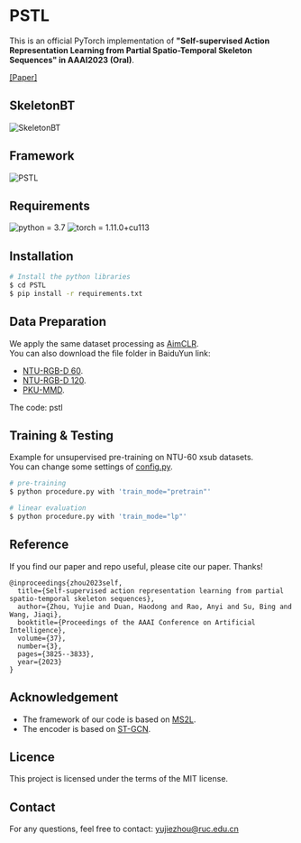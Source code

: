 # PSTL
This is an official PyTorch implementation of **"Self-supervised Action Representation Learning 
from Partial Spatio-Temporal Skeleton Sequences" in AAAI2023 (Oral)**.

[[Paper]](https://arxiv.org/abs/2302.09018)

## SkeletonBT
![SkeletonBT](https://user-images.githubusercontent.com/47097735/221340750-09aed928-9100-4b49-b2f9-7cf78bbb79e5.png)

## Framework
![PSTL](https://user-images.githubusercontent.com/47097735/221340707-2a90c224-1183-4166-9de9-ac0553543f69.png)

## Requirements
![python = 3.7](https://img.shields.io/badge/python-3.7.13-green)
![torch = 1.11.0+cu113](https://img.shields.io/badge/torch-1.11.0%2Bcu113-yellowgreen)

## Installation
```bash
# Install the python libraries
$ cd PSTL
$ pip install -r requirements.txt
```

## Data Preparation
We apply the same dataset processing as [AimCLR](https://github.com/Levigty/AimCLR).  
You can also download the file folder in BaiduYun link:
* [NTU-RGB-D 60](https://pan.baidu.com/s/1ukBF5aI8QawRriJbmsrv5Q).
* [NTU-RGB-D 120](https://pan.baidu.com/s/1AG_516WHitv1LBh1NNrvVg).
* [PKU-MMD](https://pan.baidu.com/s/168uXCgrKdh7esqatGwfEfg).

The code: pstl
## Training & Testing
Example for unsupervised pre-training on NTU-60 xsub datasets.  
You can change some settings of [config.py](https://github.com/YujieOuO/PSTL/blob/main/config.py).  

```bash
# pre-training
$ python procedure.py with 'train_mode="pretrain"'

# linear evaluation
$ python procedure.py with 'train_mode="lp"'
```

## Reference
If you find our paper and repo useful, please cite our paper. Thanks!
```
@inproceedings{zhou2023self,
  title={Self-supervised action representation learning from partial spatio-temporal skeleton sequences},
  author={Zhou, Yujie and Duan, Haodong and Rao, Anyi and Su, Bing and Wang, Jiaqi},
  booktitle={Proceedings of the AAAI Conference on Artificial Intelligence},
  volume={37},
  number={3},
  pages={3825--3833},
  year={2023}
}
```
## Acknowledgement
* The framework of our code is based on [MS2L](https://github.com/LanglandsLin/MS2L).
* The encoder is based on [ST-GCN](https://github.com/yysijie/st-gcn/blob/master/OLD_README.md).

## Licence
This project is licensed under the terms of the MIT license.

## Contact
For any questions, feel free to contact: yujiezhou@ruc.edu.cn
